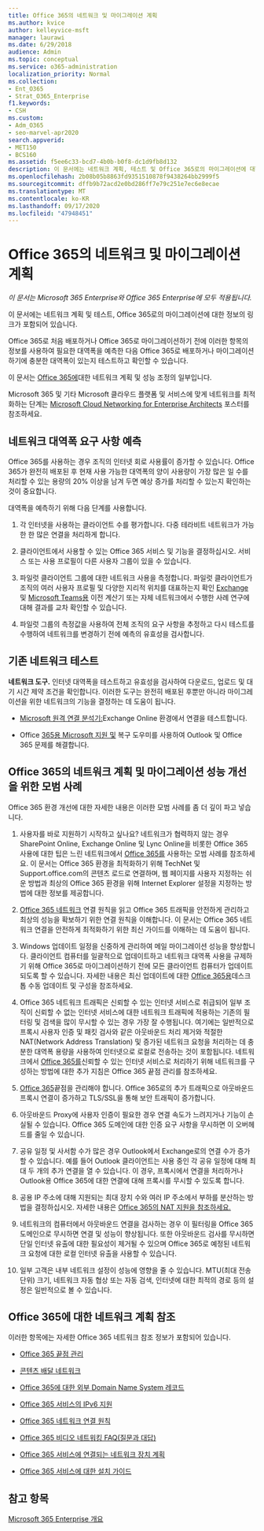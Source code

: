 ```yaml
---
title: Office 365의 네트워크 및 마이그레이션 계획
ms.author: kvice
author: kelleyvice-msft
manager: laurawi
ms.date: 6/29/2018
audience: Admin
ms.topic: conceptual
ms.service: o365-administration
localization_priority: Normal
ms.collection:
- Ent_O365
- Strat_O365_Enterprise
f1.keywords:
- CSH
ms.custom:
- Adm_O365
- seo-marvel-apr2020
search.appverid:
- MET150
- BCS160
ms.assetid: f5ee6c33-bcd7-4b0b-b0f8-dc1d9fb8d132
description: 이 문서에는 네트워크 계획, 테스트 및 Office 365로의 마이그레이션에 대한 정보의 링크가 포함되어 있습니다.
ms.openlocfilehash: 2b08b05b8863fd9351510878f9438264bb2999f5
ms.sourcegitcommit: dffb9b72acd2e0bd286ff7e79c251e7ec6e8ecae
ms.translationtype: MT
ms.contentlocale: ko-KR
ms.lasthandoff: 09/17/2020
ms.locfileid: "47948451"
---
```

# <a name="network-and-migration-planning-for-office-365"></a>Office 365의 네트워크 및 마이그레이션 계획

*이 문서는 Microsoft 365 Enterprise와 Office 365 Enterprise에 모두 적용됩니다.*

이 문서에는 네트워크 계획 및 테스트, Office 365로의 마이그레이션에 대한 정보의 링크가 포함되어 있습니다.
  
Office 365로 처음 배포하거나 Office 365로 마이그레이션하기 전에 이러한 항목의 정보를 사용하여 필요한 대역폭을 예측한 다음 Office 365로 배포하거나 마이그레이션하기에 충분한 대역폭이 있는지 테스트하고 확인할 수 있습니다.

이 문서는 [Office 365에](https://aka.ms/tune)대한 네트워크 계획 및 성능 조정의 일부입니다.

Microsoft 365 및 기타 Microsoft 클라우드 플랫폼 및 서비스에 맞게 네트워크를 최적화하는 단계는 [Microsoft Cloud Networking for Enterprise Architects](https://aka.ms/cloudarchnetworking) 포스터를 참조하세요.
   
## <a name="estimate-network-bandwidth-requirements"></a>네트워크 대역폭 요구 사항 예측
<a name="EstimateBandwidthRequirements"> </a>

Office 365를 사용하는 경우 조직의 인터넷 회로 사용률이 증가할 수 있습니다. Office 365가 완전히 배포된 후 현재 사용 가능한 대역폭의 양이 사용량이 가장 많은 일 수를 처리할 수 있는 용량의 20% 이상을 남겨 두면 예상 증가를 처리할 수 있는지 확인하는 것이 중요합니다.
  
대역폭을 예측하기 위해 다음 단계를 사용합니다.
  
1. 각 인터넷을 사용하는 클라이언트 수를 평가합니다. 다중 테라비트 네트워크가 가능한 한 많은 연결을 처리하게 합니다. 
    
2. 클라이언트에서 사용할 수 있는 Office 365 서비스 및 기능을 결정하십시오. 서비스 또는 사용 프로필이 다른 사용자 그룹이 있을 수 있습니다.
    
3. 파일럿 클라이언트 그룹에 대한 네트워크 사용을 측정합니다. 파일럿 클라이언트가 조직의 여러 사용자 프로필 및 다양한 지리적 위치를 대표하는지 확인 [Exchange](https://techcommunity.microsoft.com/t5/exchange-team-blog/announcing-the-exchange-client-network-bandwidth-calculator-beta/ba-p/601744) 및 [Microsoft Teams용](https://docs.microsoft.com/microsoftteams/prepare-network) 이전 계산기 또는 자체 네트워크에서 수행한 사례 연구에 대해 결과를 교차 확인할 수 있습니다. [](https://www.microsoft.com/itshowcase/Article/Content/631/Optimizing-network-performance-for-Microsoft-Office-365) 
    
4. 파일럿 그룹의 측정값을 사용하여 전체 조직의 요구 사항을 추정하고 다시 테스트를 수행하여 네트워크를 변경하기 전에 예측의 유효성을 검사합니다.
    
## <a name="test-your-existing-network"></a>기존 네트워크 테스트
<a name="calculators"> </a>

 **네트워크 도구.** 인터넷 대역폭을 테스트하고 유효성을 검사하여 다운로드, 업로드 및 대기 시간 제약 조건을 확인합니다. 이러한 도구는 완전히 배포된 후뿐만 아니라 마이그레이션을 위한 네트워크의 기능을 결정하는 데 도움이 됩니다. 
    
- [Microsoft 원격 연결 분석기:](https://go.microsoft.com/fwlink/p/?LinkId=517243)Exchange Online 환경에서 연결을 테스트합니다.
    
- Office [365용 Microsoft 지원 및](https://diagnostics.office.com/#/Download?env=SOC) 복구 도우미를 사용하여 Outlook 및 Office 365 문제를 해결합니다. 
    
## <a name="best-practices-for-network-planning-and-improving-migration-performance-for-office-365"></a>Office 365의 네트워크 계획 및 마이그레이션 성능 개선을 위한 모범 사례
<a name="BestPractices"> </a>

Office 365 환경 개선에 대한 자세한 내용은 이러한 모범 사례를 좀 더 깊이 파고 넣습니다.
  
1. 사용자를 바로 지원하기 시작하고 싶나요? 네트워크가 협력하지 않는 경우 SharePoint Online, Exchange Online 및 Lync Online을 비롯한 Office 365 사용에 대한 팁은 느린 네트워크에서 [Office 365를](https://support.office.com/article/fd16c8d2-4799-4c39-8fd7-045f06640166) 사용하는 모범 사례를 참조하세요. 이 문서는 Office 365 환경을 최적화하기 위해 TechNet 및 Support.office.com의 콘텐츠 로드로 연결하며, 웹 페이지를 사용자 지정하는 쉬운 방법과 최상의 Office 365 환경을 위해 Internet Explorer 설정을 지정하는 방법에 대한 정보를 제공합니다. 
    
2. [Office 365 네트워크](https://aka.ms/o365networkingprinciples) 연결 원칙을 읽고 Office 365 트래픽을 안전하게 관리하고 최상의 성능을 확보하기 위한 연결 원칙을 이해합니다. 이 문서는 Office 365 네트워크 연결을 안전하게 최적화하기 위한 최신 가이드를 이해하는 데 도움이 됩니다. 
    
3. Windows 업데이트 일정을 신중하게 관리하여 메일 마이그레이션 성능을 향상합니다. 클라이언트 컴퓨터를 일괄적으로 업데이트하고 네트워크 대역폭 사용을 규제하기 위해 Office 365로 마이그레이션하기 전에 모든 클라이언트 컴퓨터가 업데이트되도록 할 수 있습니다. 자세한 내용은 최신 업데이트에 대한 [Office 365용](https://support.microsoft.com/gp/office-2013-365-update)데스크톱 수동 업데이트 및 구성을 참조하세요.
    
4. Office 365 네트워크 트래픽은 신뢰할 수 있는 인터넷 서비스로 취급되어 일부 조직이 신뢰할 수 없는 인터넷 서비스에 대한 네트워크 트래픽에 적용하는 기존의 필터링 및 검색을 많이 무시할 수 있는 경우 가장 잘 수행됩니다. 여기에는 일반적으로 프록시 사용자 인증 및 패킷 검사와 같은 아웃바운드 처리 제거와 적절한 NAT(Network Address Translation) 및 증가된 네트워크 요청을 처리하는 데 충분한 대역폭 용량을 사용하여 인터넷으로 로컬로 전송하는 것이 포함됩니다. 네트워크에서 [Office 365를](https://support.office.com/article/99cab9d4-ef59-4207-9f2b-3728eb46bf9a)신뢰할 수 있는 인터넷 서비스로 처리하기 위해 네트워크를 구성하는 방법에 대한 추가 지침은 Office 365 끝점 관리를 참조하세요.
    
1. [Office 365](https://support.office.com/article/99cab9d4-ef59-4207-9f2b-3728eb46bf9a)끝점을 관리해야 합니다. Office 365로의 추가 트래픽으로 아웃바운드 프록시 연결이 증가하고 TLS/SSL을 통해 보안 트래픽이 증가합니다.
    
2. 아웃바운드 Proxy에 사용자 인증이 필요한 경우 연결 속도가 느려지거나 기능이 손실될 수 있습니다. Office 365 도메인에 대한 인증 요구 사항을 무시하면 이 오버헤드를 줄일 수 있습니다.
    
3. 공유 일정 및 사서함 수가 많은 경우 Outlook에서 Exchange로의 연결 수가 증가할 수 있습니다. 예를 들어 Outlook 클라이언트는 사용 중인 각 공유 일정에 대해 최대 두 개의 추가 연결을 열 수 있습니다. 이 경우, 프록시에서 연결을 처리하거나 Outlook용 Office 365에 대한 연결에 대해 프록시를 무시할 수 있도록 합니다.
    
4. 공용 IP 주소에 대해 지원되는 최대 장치 수와 여러 IP 주소에서 부하를 분산하는 방법을 결정하십시오. 자세한 내용은 [Office 365의 NAT 지원을 참조하세요.](nat-support-with-microsoft-365.md)
    
5. 네트워크의 컴퓨터에서 아웃바운드 연결을 검사하는 경우 이 필터링을 Office 365 도메인으로 무시하면 연결 및 성능이 향상됩니다. 또한 아웃바운드 검사를 무시하면 단일 인터넷 유출에 대한 필요성이 제거될 수 있으며 Office 365로 예정된 네트워크 요청에 대한 로컬 인터넷 유출을 사용할 수 있습니다.
    
6. 일부 고객은 내부 네트워크 설정이 성능에 영향을 줄 수 있습니다. MTU(최대 전송 단위) 크기, 네트워크 자동 협상 또는 자동 검색, 인터넷에 대한 최적의 경로 등의 설정은 일반적으로 볼 수 있습니다.
    
## <a name="network-planning-reference-for-office-365"></a>Office 365에 대한 네트워크 계획 참조
<a name="NetReference"> </a>

이러한 항목에는 자세한 Office 365 네트워크 참조 정보가 포함되어 있습니다.
  
- [Office 365 끝점 관리](https://support.office.com/article/99cab9d4-ef59-4207-9f2b-3728eb46bf9a)
    
- [콘텐츠 배달 네트워크](content-delivery-networks.md)
    
- [Office 365에 대한 외부 Domain Name System 레코드](external-domain-name-system-records.md)
    
- [Office 365 서비스의 IPv6 지원](ipv6-support.md)
    
- [Office 365 네트워크 연결 원칙](https://aka.ms/o365networkingprinciples)
    
- [Office 365 비디오 네트워킹 FAQ(질문과 대답)](office-365-video-networking-faq.md)
    
- [Office 365 서비스에 연결되는 네트워크 장치 계획](plan-for-network-devices.md)
    
- [Office 365 서비스에 대한 설치 가이드](setup-guides-for-microsoft-365.md)
 
## <a name="see-also"></a>참고 항목

[Microsoft 365 Enterprise 개요](microsoft-365-overview.md)
